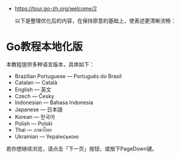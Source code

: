 - https://tour.go-zh.org/welcome/2

  以下是整理优化后的内容，在保持原意的基础上，使表述更清晰流畅：

# Go教程本地化版
本教程提供多种语言版本，具体如下：
- Brazilian Portuguese — Português do Brasil
- Catalan — Català
- English — 英文
- Czech — Česky
- Indonesian — Bahasa Indonesia
- Japanese — 日本語
- Korean — 한국어
- Polish — Polski
- Thai — ภาษาไทย
- Ukrainian — Українською

若你想继续浏览，请点击「下一页」按钮，或按下PageDown键。 
